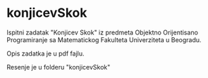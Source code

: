 # konjicevSkok

Ispitni zadatak "Konjicev Skok" iz predmeta Objektno Orijentisano Programiranje sa Matematickog Fakulteta Univerziteta u Beogradu.

Opis zadatka je u pdf fajlu.

Resenje je u folderu "konjicevSkok"
